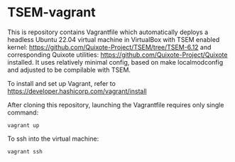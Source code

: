 # TSEM-vagrant

This is repository contains Vagrantfile which automatically deploys a headless
Ubuntu 22.04 virtual machine in VirtualBox with TSEM enabled kernel:
https://github.com/Quixote-Project/TSEM/tree/TSEM-6.12 and corresponding Quixote
utilities: https://github.com/Quixote-Project/Quixote installed. It uses
relatively minimal config, based on make localmodconfig and adjusted to be
compilable with TSEM.

To install and set up Vagrant, refer to
https://developer.hashicorp.com/vagrant/install

After cloning this repository, launching the Vagrantfile requires only single command:

```
vagrant up
```

To ssh into the virtual machine:

```
vagrant ssh
```
